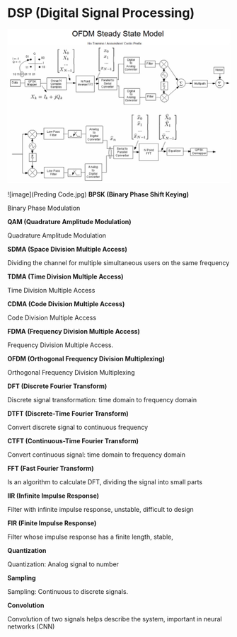 # DSP (Digital Signal Processing)

![image](OFDM.jpg)

![image](Preding Code.jpg)
**BPSK (Binary Phase Shift Keying)**

Binary Phase Modulation

**QAM (Quadrature Amplitude Modulation)**

Quadrature Amplitude Modulation

**SDMA (Space Division Multiple Access)**

Dividing the channel for multiple simultaneous users on the same frequency

**TDMA (Time Division Multiple Access)**

Time Division Multiple Access

**CDMA (Code Division Multiple Access)**

Code Division Multiple Access

**FDMA (Frequency Division Multiple Access)**

Frequency Division Multiple Access.

**OFDM (Orthogonal Frequency Division Multiplexing)**

Orthogonal Frequency Division Multiplexing

**DFT (Discrete Fourier Transform)**

Discrete signal transformation: time domain to frequency domain

**DTFT (Discrete-Time Fourier Transform)**

Convert discrete signal to continuous frequency

**CTFT (Continuous-Time Fourier Transform)**

Convert continuous signal: time domain to frequency domain

**FFT (Fast Fourier Transform)**

Is an algorithm to calculate DFT, dividing the signal into small parts

**IIR (Infinite Impulse Response)**

Filter with infinite impulse response, unstable, difficult to design

**FIR (Finite Impulse Response)**

Filter whose impulse response has a finite length, stable,

**Quantization**

Quantization: Analog signal to number

**Sampling**

Sampling: Continuous to discrete signals.

**Convolution**

Convolution of two signals helps describe the system, important in neural networks (CNN)
